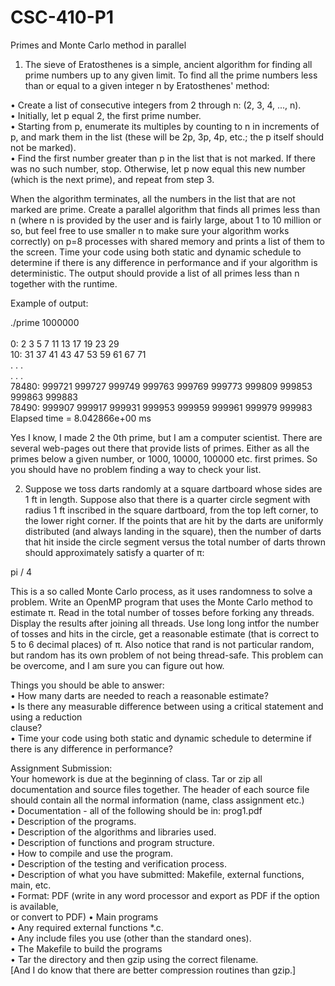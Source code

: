 # CSC-410-P1
Primes and Monte Carlo method in parallel

1. The sieve of Eratosthenes is a simple, ancient algorithm for finding all prime numbers up to any
given limit.
To find all the prime numbers less than or equal to a given integer n by Eratosthenes' method: <br>

• Create a list of consecutive integers from 2 through n: (2, 3, 4, ..., n).  <br>
• Initially, let p equal 2, the first prime number.  <br>
• Starting from p, enumerate its multiples by counting to n in increments of p, and mark them
in the list (these will be 2p, 3p, 4p, etc.; the p itself should not be marked).<br>
• Find the first number greater than p in the list that is not marked. If there was no such
number, stop. Otherwise, let p now equal this new number (which is the next prime), and
repeat from step 3.  <br>

When the algorithm terminates, all the numbers in the list that are not marked are prime.
Create a parallel algorithm that finds all primes less than n (where n is provided by the user and
is fairly large, about 1 to 10 million or so, but feel free to use smaller n to make sure your algorithm
works correctly) on p=8 processes with shared memory and prints a list of them to the screen. Time
your code using both static and dynamic schedule to determine if there is any difference in
performance and if your algorithm is deterministic. The output should provide a list of all primes
less than n together with the runtime.

Example of output:  <br>

./prime 1000000  <br>
  <br>
 0: 2 3 5 7 11 13 17 19 23 29  <br>
 10: 31 37 41 43 47 53 59 61 67 71  <br>
 . . .  <br>
 . . .  <br>
 78480: 999721 999727 999749 999763 999769 999773 999809 999853 999863 999883  <br>
 78490: 999907 999917 999931 999953 999959 999961 999979 999983  <br>
 Elapsed time = 8.042866e+00 ms  <br>

Yes I know, I made 2 the 0th prime, but I am a computer scientist. There are several web-pages
out there that provide lists of primes. Either as all the primes below a given number, or 1000, 10000,
100000 etc. first primes. So you should have no problem finding a way to check your list.   <br>

2. Suppose we toss darts randomly at a square dartboard whose sides are 1 ft in length. Suppose also
that there is a quarter circle segment with radius 1 ft inscribed in the square dartboard, from the top
left corner, to the lower right corner. If the points that are hit by the darts are uniformly distributed
(and always landing in the square), then the number of darts that hit inside the circle segment versus
the total number of darts thrown should approximately satisfy a quarter of π:  <br>
  
pi / 4  <br>
  
This is a so called Monte Carlo process, as it uses randomness to solve a problem.
Write an OpenMP program that uses the Monte Carlo method to estimate π. Read in the total
number of tosses before forking any threads. Display the results after joining all threads. Use long
long intfor the number of tosses and hits in the circle, get a reasonable estimate (that is correct to 5 to
6 decimal places) of π. Also notice that rand is not particular random, but random has its own
problem of not being thread-safe. This problem can be overcome, and I am sure you can figure out how.
  
Things you should be able to answer:  <br>
• How many darts are needed to reach a reasonable estimate?  <br>
• Is there any measurable difference between using a critical statement and using a reduction  
clause?  <br>
• Time your code using both static and dynamic schedule to determine if there is any
difference in performance?  <br>

Assignment Submission:  <br>
Your homework is due at the beginning of class. Tar or zip all documentation and source files together.
The header of each source file should contain all the normal information (name, class assignment etc.)<br>
• Documentation - all of the following should be in: prog1.pdf  <br>
• Description of the programs.  <br>
• Description of the algorithms and libraries used.  <br>
• Description of functions and program structure.  <br>
• How to compile and use the program.  <br>
• Description of the testing and verification process.  <br>
• Description of what you have submitted: Makefile, external functions, main, etc.  <br>
• Format: PDF (write in any word processor and export as PDF if the option is available,  <br>
or convert to PDF)
• Main programs  <br>
• Any required external functions *.c.  <br>
• Any include files you use (other than the standard ones).  <br>
• The Makefile to build the programs  <br>
• Tar the directory and then gzip using the correct filename.  <br>
[And I do know that there are better compression routines than gzip.]  <br>


